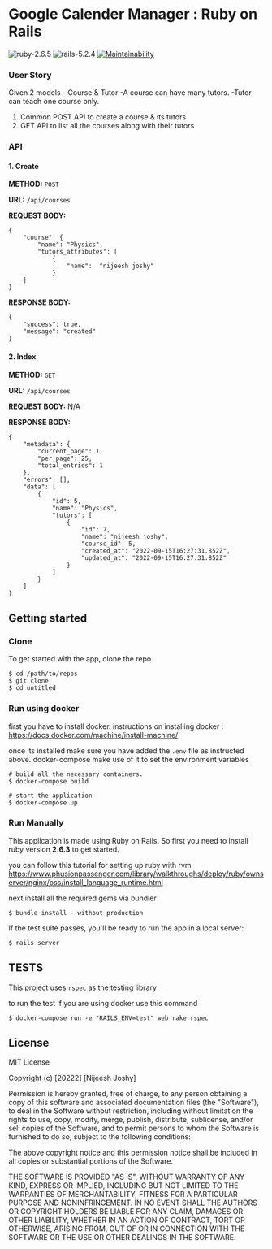 
# Google Calender Manager : Ruby on Rails
![ruby-2.6.5](https://img.shields.io/badge/Ruby-v2.7.1-green.svg)
![rails-5.2.4](https://img.shields.io/badge/Rails-v7.0.3-brightgreen.svg)
[![Maintainability](https://api.codeclimate.com/v1/badges/b6d8755c5a32fcad1073/maintainability)](https://codeclimate.com/github/nijeesh4all/ShowOffTest/maintainability)


### User Story
Given 2 models - Course & Tutor
-A course can have many tutors.
-Tutor can teach one course only.

1. Common POST API to create a course & its tutors
2. GET API to list all the courses along with their tutors

### API
#### 1. Create

**METHOD:**     `POST`

**URL:**        `/api/courses` 

**REQUEST BODY:**
```
{
    "course": {
        "name": "Physics",
        "tutors_attributes": [
            {
                "name":  "nijeesh joshy"
            }
    }
}

```
**RESPONSE BODY:**
```
{
    "success": true,
    "message": "created"
}
```

#### 2. Index

**METHOD:**     `GET`

**URL:**        `/api/courses`

**REQUEST BODY:** N/A

**RESPONSE BODY:**
```
{
    "metadata": {
        "current_page": 1,
        "per_page": 25,
        "total_entries": 1
    },
    "errors": [],
    "data": [
        {
            "id": 5,
            "name": "Physics",
            "tutors": [
                {
                    "id": 7,
                    "name": "nijeesh joshy",
                    "course_id": 5,
                    "created_at": "2022-09-15T16:27:31.852Z",
                    "updated_at": "2022-09-15T16:27:31.852Z"
                }
            ]
        }
    ]
}
```



## Getting started
### Clone
To get started with the app, clone the repo
```
$ cd /path/to/repos
$ git clone 
$ cd untitled
```

### Run using docker

first you have to install docker.
instructions on installing docker : https://docs.docker.com/machine/install-machine/

once its installed make sure you have added the `.env` file as instructed above. docker-compose make use of it to set the environment variables

```
# build all the necessary containers.
$ docker-compose build

# start the application
$ docker-compose up
```

### Run Manually
This application is made using Ruby on Rails. So first you need to install ruby version **2.6.3** to get started.

you can follow this tutorial for setting up ruby with rvm https://www.phusionpassenger.com/library/walkthroughs/deploy/ruby/ownserver/nginx/oss/install_language_runtime.html

next install all the required gems via bundler
```
$ bundle install --without production
```
If the test suite passes, you'll be ready to run the app in a local server:

```
$ rails server
```

## TESTS
This project uses `rspec` as the testing library

to run the test if you are using docker use this command

```
$ docker-compose run -e "RAILS_ENV=test" web rake rspec
```

## License

MIT License

Copyright (c) [20222] [Nijeesh Joshy]

Permission is hereby granted, free of charge, to any person obtaining a copy
of this software and associated documentation files (the "Software"), to deal
in the Software without restriction, including without limitation the rights
to use, copy, modify, merge, publish, distribute, sublicense, and/or sell
copies of the Software, and to permit persons to whom the Software is
furnished to do so, subject to the following conditions:

The above copyright notice and this permission notice shall be included in all
copies or substantial portions of the Software.

THE SOFTWARE IS PROVIDED "AS IS", WITHOUT WARRANTY OF ANY KIND, EXPRESS OR
IMPLIED, INCLUDING BUT NOT LIMITED TO THE WARRANTIES OF MERCHANTABILITY,
FITNESS FOR A PARTICULAR PURPOSE AND NONINFRINGEMENT. IN NO EVENT SHALL THE
AUTHORS OR COPYRIGHT HOLDERS BE LIABLE FOR ANY CLAIM, DAMAGES OR OTHER
LIABILITY, WHETHER IN AN ACTION OF CONTRACT, TORT OR OTHERWISE, ARISING FROM,
OUT OF OR IN CONNECTION WITH THE SOFTWARE OR THE USE OR OTHER DEALINGS IN THE
SOFTWARE.

